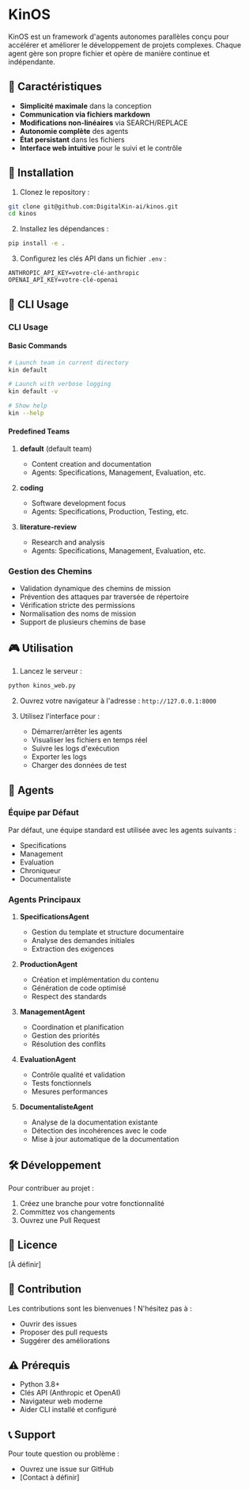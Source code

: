 # KinOS

KinOS est un framework d'agents autonomes parallèles conçu pour accélérer et améliorer le développement de projets complexes. Chaque agent gère son propre fichier et opère de manière continue et indépendante.

## 🌟 Caractéristiques

- **Simplicité maximale** dans la conception
- **Communication via fichiers markdown**
- **Modifications non-linéaires** via SEARCH/REPLACE
- **Autonomie complète** des agents
- **État persistant** dans les fichiers
- **Interface web intuitive** pour le suivi et le contrôle

## 🚀 Installation

1. Clonez le repository :
```bash
git clone git@github.com:DigitalKin-ai/kinos.git
cd kinos
```

2. Installez les dépendances :
```bash
pip install -e .
```

3. Configurez les clés API dans un fichier `.env` :
```env
ANTHROPIC_API_KEY=votre-clé-anthropic
OPENAI_API_KEY=votre-clé-openai
```

## 🚀 CLI Usage

### CLI Usage

#### Basic Commands
```bash
# Launch team in current directory
kin default

# Launch with verbose logging
kin default -v

# Show help
kin --help
```

#### Predefined Teams
1. **default** (default team)
   - Content creation and documentation
   - Agents: Specifications, Management, Evaluation, etc.

2. **coding**
   - Software development focus
   - Agents: Specifications, Production, Testing, etc.

3. **literature-review**
   - Research and analysis
   - Agents: Specifications, Management, Evaluation, etc.

### Gestion des Chemins

- Validation dynamique des chemins de mission
- Prévention des attaques par traversée de répertoire
- Vérification stricte des permissions
- Normalisation des noms de mission
- Support de plusieurs chemins de base

## 🎮 Utilisation

1. Lancez le serveur :
```bash
python kinos_web.py
```

2. Ouvrez votre navigateur à l'adresse : `http://127.0.0.1:8000`

3. Utilisez l'interface pour :
   - Démarrer/arrêter les agents
   - Visualiser les fichiers en temps réel
   - Suivre les logs d'exécution
   - Exporter les logs
   - Charger des données de test

## 🤖 Agents

### Équipe par Défaut

Par défaut, une équipe standard est utilisée avec les agents suivants :
- Specifications
- Management
- Evaluation
- Chroniqueur
- Documentaliste

### Agents Principaux

1. **SpecificationsAgent**
   - Gestion du template et structure documentaire
   - Analyse des demandes initiales
   - Extraction des exigences

2. **ProductionAgent**
   - Création et implémentation du contenu
   - Génération de code optimisé
   - Respect des standards

3. **ManagementAgent**
   - Coordination et planification
   - Gestion des priorités
   - Résolution des conflits

4. **EvaluationAgent**
   - Contrôle qualité et validation
   - Tests fonctionnels
   - Mesures performances

5. **DocumentalisteAgent**
   - Analyse de la documentation existante
   - Détection des incohérences avec le code
   - Mise à jour automatique de la documentation

## 🛠️ Développement

Pour contribuer au projet :

1. Créez une branche pour votre fonctionnalité
2. Committez vos changements
3. Ouvrez une Pull Request

## 📄 Licence

[À définir]

## 🤝 Contribution

Les contributions sont les bienvenues ! N'hésitez pas à :
- Ouvrir des issues
- Proposer des pull requests
- Suggérer des améliorations

## ⚠️ Prérequis

- Python 3.8+
- Clés API (Anthropic et OpenAI)
- Navigateur web moderne
- Aider CLI installé et configuré

## 📞 Support

Pour toute question ou problème :
- Ouvrez une issue sur GitHub
- [Contact à définir]
